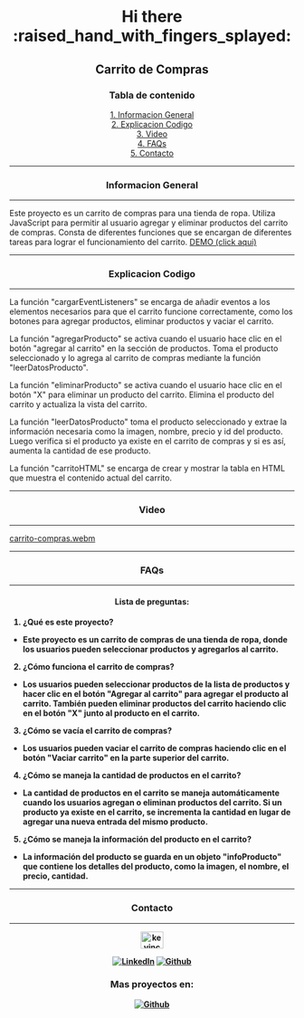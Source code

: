 <div align="center">
<h1>Hi there :raised_hand_with_fingers_splayed:</h1>
<h2>Carrito de Compras</h2>


<h3 align="center">Tabla de contenido</h3> 

[1. Informacion General](#informacion-general)
<br/>
[2. Explicacion Codigo](#explicacion-codigo)
<br/>
[3. Video](#video)
<br/>
[4. FAQs](#faqs)
<br/>
[5. Contacto](#contacto)
***

</div>

<h3 align="center">Informacion General</h3> 

***
Este proyecto es un carrito de compras para una tienda de ropa. Utiliza JavaScript para permitir al usuario agregar y eliminar productos del carrito de compras. Consta de diferentes funciones que se encargan de diferentes tareas para lograr el funcionamiento del carrito. 
<a  href="https://carrito-compras-kev.netlify.app/">DEMO (click aqui)</a>




<div align="center">

***

<h3 align="center">Explicacion Codigo</h3>
 
***
</div>

La función "cargarEventListeners" se encarga de añadir eventos a los elementos necesarios para que el carrito funcione correctamente, como los botones para agregar productos, eliminar productos y vaciar el carrito.

La función "agregarProducto" se activa cuando el usuario hace clic en el botón "agregar al carrito" en la sección de productos. Toma el producto seleccionado y lo agrega al carrito de compras mediante la función "leerDatosProducto".

La función "eliminarProducto" se activa cuando el usuario hace clic en el botón "X" para eliminar un producto del carrito. Elimina el producto del carrito y actualiza la vista del carrito.

La función "leerDatosProducto" toma el producto seleccionado y extrae la información necesaria como la imagen, nombre, precio y id del producto. Luego verifica si el producto ya existe en el carrito de compras y si es así, aumenta la cantidad de ese producto.

La función "carritoHTML" se encarga de crear y mostrar la tabla en HTML que muestra el contenido actual del carrito.





***
<h3 align="center">Video</h3>

***

[carrito-compras.webm](https://user-images.githubusercontent.com/32087507/212504537-a47678bd-22e5-4510-9bd3-97bc07905de4.webm)

***
<h3 align="center">FAQs</h3>

***

<h4 align="center">Lista de preguntas:<h4>

1. **¿Qué es este proyecto?**
  *  Este proyecto es un carrito de compras de una tienda de ropa, donde los usuarios pueden seleccionar productos y agregarlos al carrito.
  
2. **¿Cómo funciona el carrito de compras?**
  * Los usuarios pueden seleccionar productos de la lista de productos y hacer clic en el botón "Agregar al carrito" para agregar el producto al carrito. También pueden eliminar productos del carrito haciendo clic en el botón "X" junto al producto en el carrito.
  
3. **¿Cómo se vacía el carrito de compras?**
  * Los usuarios pueden vaciar el carrito de compras haciendo clic en el botón "Vaciar carrito" en la parte superior del carrito.
  
4. **¿Cómo se maneja la cantidad de productos en el carrito?**
  * La cantidad de productos en el carrito se maneja automáticamente cuando los usuarios agregan o eliminan productos del carrito. Si un producto ya existe en el carrito, se incrementa la cantidad en lugar de agregar una nueva entrada del mismo producto.
  
5. **¿Cómo se maneja la información del producto en el carrito?**
  * La información del producto se guarda en un objeto "infoProducto" que contiene los detalles del producto, como la imagen, el nombre, el precio, cantidad.

<div align="center">

***
<h3 align="center">Contacto</h3>

***
<p align="center">
<a href="https://linkedin.com/in/kevincastellanos" target="blank"><img align="center" src="https://raw.githubusercontent.com/rahuldkjain/github-profile-readme-generator/master/src/images/icons/Social/linked-in-alt.svg" alt="kevincastellanos" height="30" width="40" /></a>
</p>

[![LinkedIn](https://img.shields.io/badge/LinkedIn-%230077B5.svg?logo=linkedin&logoColor=white)](https://linkedin.com/in/kevincastellanos)
[![Github](https://img.shields.io/badge/Github-%2324292e.svg?logo=github&logoColor=white)](https://github.com/KevinCastellanos1)

</div>


<div align="center">

<h3 align="center">Mas proyectos en:</h3> 

[![Github](https://img.shields.io/badge/Github-%2324292e.svg?logo=github&logoColor=white)](https://github.com/KevinCastellanos1)

</div>
